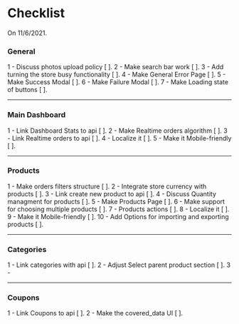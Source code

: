 # Checklist
On 11/6/2021.

### General 
1 - Discuss photos upload policy [ ].
2 - Make search bar work [ ].
3 - Add turning the store busy functionality [ ].
4 - Make General Error Page [ ].
5 - Make Success Modal [ ].
6 - Make Failure Modal [ ].
7 - Make Loading state of buttons [ ].



-----

### Main Dashboard 

1 - Link Dashboard Stats to api [ ].
2 - Make Realtime orders algorithm [ ].
3 - Link Realtime orders to api [ ].
4 - Localize it [ ].
5 - Make it Mobile-friendly [ ].

------

### Products

1 - Make orders filters structure [ ].
2 - Integrate store currency with products [ ].
3 - Link create new product to api [ ].
4 - Discuss Quantity managment for products [ ].
5 - Make Products Page [ ].
6 - Make support for choosing multiple products [ ].
7 - Products actions [ ].
8 - Localize it [ ].
9 - Make it Mobile-friendly [ ].
10 - Add Options for importing and exporting products [ ].


----- 

### Categories

1 - Link categories with api [ ].
2 - Adjust Select parent product section [ ].
3 - 

-----

### Coupons 

1 - Link Coupons to api [ ].
2 - Make the covered_data UI [ ].